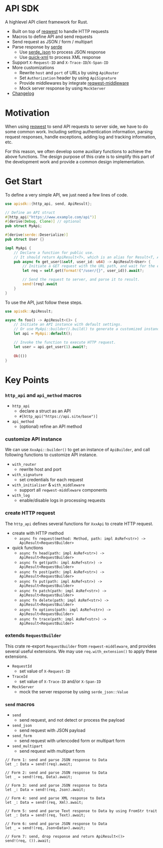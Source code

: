# API SDK

A highlevel API client framework for Rust.

- Built on top of [reqwest](https://github.com/seanmonstar/reqwest/) to handle HTTP requests
- Macros to define API and send requests
- Send request as JSON / form / multipart
- Parse response by [serde](https://serde.rs/)
    - Use [serde_json](https://github.com/serde-rs/json) to process JSON response
    - Use [quick-xml](https://github.com/tafia/quick-xml) to process XML response
- Support `X-Request-ID` and `X-Trace-ID`/`X-Span-ID`
- More customizations
    - Rewrite `host` and `port` of URLs by using `ApiRouter`
    - Set `Authorization` header by using `ApiSignature`
    - Provide middlewares by integrate [reqwest-middleware](https://github.com/TrueLayer/reqwest-middleware/)
    - Mock server response by using `MockServer`
- [Changelog](CHANGELOG.md)

# Motivation

When using [reqwest](https://github.com/seanmonstar/reqwest/) to send API requests to server side, we have to do some common work. Including setting authentication information, parsing request responses, handle exceptions, adding log and tracking information, etc.

For this reason, we often develop some auxiliary functions to achieve the above functions. The design purpose of this crate is to simplify this part of the development work and provide a common design implementation.

# Get Start

To define a very simple API, we just need a few lines of code.

```rust
use apisdk::{http_api, send, ApiResult};

// Define an API struct
#[http_api("https://www.example.com/api")]
#[derive(Debug, Clone)] // optional
pub struct MyApi;

#[derive(serde::Deserialize)]
pub struct User {}

impl MyApi {
    // Declare a function for public use.
    // It should return ApiResult<T>, which is an alias for Result<T, ApiError>.
    pub async fn get_user(&self, user_id: u64) -> ApiResult<User> {
        // Initiate a GET request with the URL path, and wait for the endpoint to be resolved.
        let req = self.get(format!("/user/{}", user_id)).await?;

        // Send the request to server, and parse it to result.
        send!(req).await
    }
}
```

To use the API, just follow these steps.

```rust
use apisdk::ApiResult;

async fn foo() -> ApiResult<()> {
    // Initiate an API instance with default settings.
    // Or use MyApi::builder().build() to generate a customized instance.
    let api = MyApi::default();

    // Invoke the function to execute HTTP request.
    let user = api.get_user(1).await?;
    
    Ok(())
}
```

# Key Points

### `http_api` and `api_method` macros

- `http_api`
    - declare a struct as an API
    - `#[http_api("https://api.site/base")]`
- `api_method`
    - (optional) refine an API method

### customize API instance

We can use `XxxApi::builder()` to get an instance of `ApiBuilder`, and call following functions to customize API instance. 

- `with_router`
    - rewrite host and port
- `with_signature`
    - set credentials for each request
- `with_initialiser` & `with_middleware`
    - support all `reqwest-middleware` components
- `with_log`
    - enable/disable logs in processing requests

### create HTTP request

The `http_api` defines several functions for `XxxApi` to create HTTP request. 

- create with HTTP method
    - `async fn request(method: Method, path: impl AsRef<str>) -> ApiResult<RequestBuilder>`
- quick functions
    - `async fn head(path: impl AsRef<str>) -> ApiResult<RequestBuilder>`
    - `async fn get(path: impl AsRef<str>) -> ApiResult<RequestBuilder>`
    - `async fn post(path: impl AsRef<str>) -> ApiResult<RequestBuilder>`
    - `async fn put(path: impl AsRef<str>) -> ApiResult<RequestBuilder>`
    - `async fn patch(path: impl AsRef<str>) -> ApiResult<RequestBuilder>`
    - `async fn delete(path: impl AsRef<str>) -> ApiResult<RequestBuilder>`
    - `async fn options(path: impl AsRef<str>) -> ApiResult<RequestBuilder>`
    - `async fn trace(path: impl AsRef<str>) -> ApiResult<RequestBuilder>`

### extends `RequestBuilder`

This crate re-export `RequestBuilder` from `reqwest-middleware`, and provides several useful extensions. We may use `req.with_extension()` to apply these extensions.

- `RequestId`
    - set value of `X-Request-ID`
- `TraceId`
    - set value of `X-Trace-ID` and/or `X-Span-ID`
- `MockServer`
    - mock the server response by using `serde_json::Value`

### `send` macros

- `send`
    - send request, and not detect or process the payload
- `send_json`
    - send request with JSON payload
- `send_form`
    - send request with urlencoded form or multipart form
- `send_multipart`
    - send request with multipart form

```
// Form 1: send and parse JSON response to Data
let _: Data = send!(req).await;

// Form 2: send and parse JSON response to Data
let _ = send!(req, Data).await;

// Form 3: send and parse JSON response to Data
let _: Data = send!(req, Json).await;

// Form 4: send and parse XML response to Data
let _: Data = send!(req, Xml).await;

// Form 5: send and parse Text response to Data by using FromStr trait
let _: Data = send!(req, Text).await;

// Form 6: send and parse JSON response to Data
let _ = send!(req, Json<Data>).await;

// Form 7: send, drop response and return ApiResult<()>
send!(req, ()).await;
```

